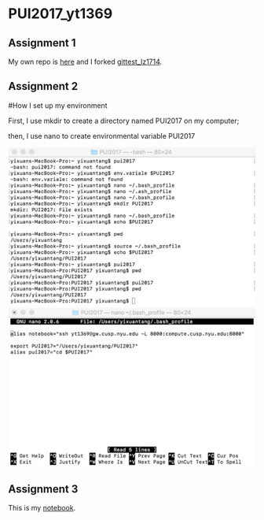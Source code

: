 # PUI2017_yt1369
## Assignment 1
My own repo is [here](yixuantang/myfirstfile.txt) and I forked [gittest_lz1714](https://github.com/lingyielia/gittest_lz1714.git).

## Assignment 2
#How I set up my environment


First,  I use mkdir to create a directory named PUI2017 on my computer;

then, I use nano to create environmental variable PUI2017

![Alt text](Screenshot1.jpeg)
![Alt text](Screenshot2.jpeg)

## Assignment 3
This is my [notebook](PUI2017_yt1369/HW1_yt1369/HW1_reproducible_distributions.ipynb).

